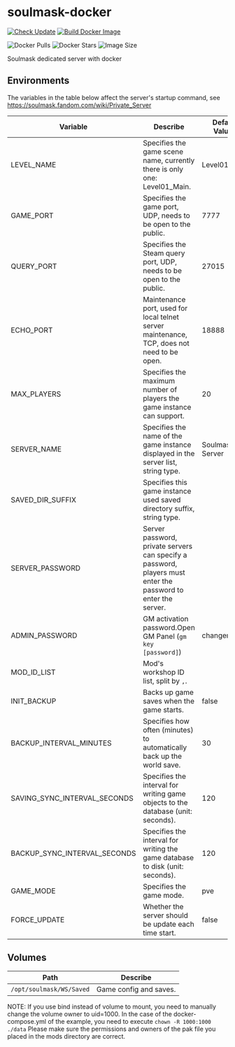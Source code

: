 # soulmask-docker

[![Check Update](https://github.com/KagurazakaNyaa/soulmask-docker/actions/workflows/update.yml/badge.svg)](https://github.com/KagurazakaNyaa/soulmask-docker/actions/workflows/update.yml)
[![Build Docker Image](https://github.com/KagurazakaNyaa/soulmask-docker/actions/workflows/build.yml/badge.svg)](https://github.com/KagurazakaNyaa/soulmask-docker/actions/workflows/build.yml)

![Docker Pulls](https://img.shields.io/docker/pulls/kagurazakanyaa/soulmask)
![Docker Stars](https://img.shields.io/docker/stars/kagurazakanyaa/soulmask)
![Image Size](https://img.shields.io/docker/image-size/kagurazakanyaa/soulmask/latest)

Soulmask dedicated server with docker

## Environments

The variables in the table below affect the server's startup command, see <https://soulmask.fandom.com/wiki/Private_Server>

| Variable                     | Describe                                                                                                      | Default Values  | Allowed Values   |
|------------------------------|---------------------------------------------------------------------------------------------------------------|-----------------|------------------|
| LEVEL_NAME                   | Specifies the game scene name, currently there is only one: Level01_Main.                                     | Level01_Main    | Level01_Main     |
| GAME_PORT                    | Specifies the game port, UDP, needs to be open to the public.                                                 | 7777            | 1024-65535       |
| QUERY_PORT                   | Specifies the Steam query port, UDP, needs to be open to the public.                                          | 27015           | 1024-65535       |
| ECHO_PORT                    | Maintenance port, used for local telnet server maintenance, TCP, does not need to be open.                    | 18888           | 1024-65535       |
| MAX_PLAYERS                  | Specifies the maximum number of players the game instance can support.                                        | 20              | Positive integer |
| SERVER_NAME                  | Specifies the name of the game instance displayed in the server list, string type.                            | Soulmask Server | string           |
| SAVED_DIR_SUFFIX             | Specifies this game instance used saved directory suffix, string type.                                        |                 | string           |
| SERVER_PASSWORD              | Server password, private servers can specify a password, players must enter the password to enter the server. |                 | string           |
| ADMIN_PASSWORD               | GM activation password.Open GM Panel (`gm key [password]`)                                                    | changeme        | string           |
| MOD_ID_LIST                  | Mod's workshop ID list, split by `,`.                                                                         |                 | integer list     |
| INIT_BACKUP                  | Backs up game saves when the game starts.                                                                     | false           | true/false       |
| BACKUP_INTERVAL_MINUTES      | Specifies how often (minutes) to automatically back up the world save.                                        | 30              | Positive integer |
| SAVING_SYNC_INTERVAL_SECONDS | Specifies the interval for writing game objects to the database (unit: seconds).                              | 120             | Positive integer |
| BACKUP_SYNC_INTERVAL_SECONDS | Specifies the interval for writing the game database to disk (unit: seconds).                                 | 120             | Positive integer |
| GAME_MODE                    | Specifies the game mode.                                                                                      | pve             | pve/pvp          |
| FORCE_UPDATE                 | Whether the server should be update each time start.                                                          | false           | true/false       |

## Volumes

| Path                     | Describe               |
|--------------------------|------------------------|
| `/opt/soulmask/WS/Saved` | Game config and saves. |

NOTE: If you use bind instead of volume to mount, you need to manually change the volume owner to uid=1000.
In the case of the docker-compose.yml of the example, you need to execute `chown -R 1000:1000 ./data`
Please make sure the permissions and owners of the pak file you placed in the mods directory are correct.
